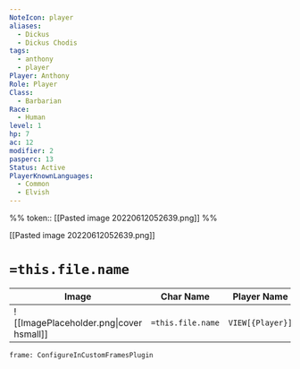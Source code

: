 ```yaml
---
NoteIcon: player
aliases:
  - Dickus
  - Dickus Chodis
tags:
  - anthony
  - player
Player: Anthony
Role: Player
Class:
  - Barbarian
Race:
  - Human
level: 1
hp: 7
ac: 12
modifier: 2
pasperc: 13
Status: Active
PlayerKnownLanguages:
  - Common
  - Elvish
---
```


%% 
token:: [[Pasted image 20220612052639.png]]
%% 

[[Pasted image 20220612052639.png]]

# `=this.file.name`

| Image                                              | Char Name         | Player Name    | Class         | Race         | Level         |
| -------------------------------------------------- | ----------------- | -------------- | ------------- | ------------ | ------------- |
| ![[ImagePlaceholder.png\|cover hsmall]] | `=this.file.name` | `VIEW[{Player}]` | `VIEW[{Class}]` | `VIEW[{Race}]` | `VIEW[{level}]` |

```custom-frames
frame: ConfigureInCustomFramesPlugin
```



